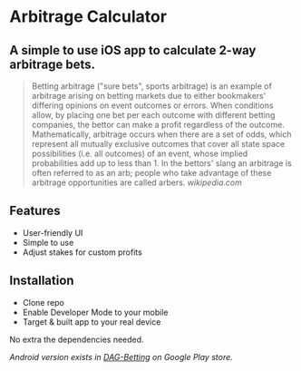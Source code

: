 # Arbitrage Calculator
## A simple to use iOS app to calculate 2-way arbitrage bets.

> Betting arbitrage ("sure bets", sports arbitrage) is an example of arbitrage arising on betting markets due to either bookmakers' differing opinions on event outcomes or errors. When conditions allow, by placing one bet per each outcome with different betting companies, the bettor can make a profit regardless of the outcome. Mathematically, arbitrage occurs when there are a set of odds, which represent all mutually exclusive outcomes that cover all state space possibilities (i.e. all outcomes) of an event, whose implied probabilities add up to less than 1. In the bettors' slang an arbitrage is often referred to as an arb; people who take advantage of these arbitrage opportunities are called arbers. *wikipedia.com*

## Features

- User-friendly UI
- Simple to use
- Adjust stakes for custom profits

## Installation

- Clone repo
- Enable Developer Mode to your mobile
- Target & built app to your real device

No extra the dependencies needed.

*Android version exists in [DAG-Betting](https://play.google.com/store/apps/developer?id=ntagks) on Google Play store.*
